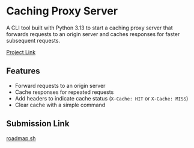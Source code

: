 # Caching Proxy Server

A CLI tool built with Python 3.13 to start a caching proxy server that forwards requests to an origin server and caches responses for faster subsequent requests.

[Project Link](https://roadmap.sh/projects/caching-server)

## Features

- Forward requests to an origin server
- Cache responses for repeated requests
- Add headers to indicate cache status (`X-Cache: HIT` or `X-Cache: MISS`)
- Clear cache with a simple command

## Submission Link
[roadmap.sh](https://roadmap.sh/projects/caching-server/solutions?u=643bca62e2725773748edb35)